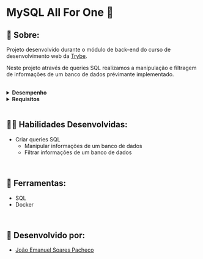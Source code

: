 # MySQL All For One 💾

## 📄 Sobre:

Projeto desenvolvido durante o módulo de back-end do curso de desenvolvimento web da [Trybe](https://www.betrybe.com/).

Neste projeto através de queries SQL realizamos a manipulação e filtragem de informações de um banco de dados prévimante implementado.

</br>
<details>
<summary><strong>Desempenho</strong></summary>
Aprovado com 100% de desempenho em todos os requisitos
</details>

<details>
<summary><strong>Requisitos</strong></summary>
</br>
<strong>Requisitos obrigatórios:</strong> </br>

</br>
Desafio inicial: </br>
1. Exiba apenas os nomes dos produtos na tabela "products" </br>
2. Exiba os dados de todas as colunas da tabela "products" </br>
3. Escreva uma query que exiba os valores da coluna que representa a "primary key" da tabela "products" </br>
4. Conte quantos registros existem na coluna "product_name" da tabela "products" </br>
5. Monte uma query que exiba os dados da tabela "products" a partir do quarto registro até o décimo terceiro </br>
6. Exiba os dados das colunas "product_name" e "id" da tabela "products" de maneira que os resultados estejam em ordem alfabética dos nomes </br>
7. Mostre apenas os ids dos 5 últimos registros da tabela "products" (a ordernação deve ser baseada na coluna "id") </br>
8. Faça uma consulta que retorne três colunas, respectivamente, com os nomes "A", "Trybe" e "eh", e com valores referentes a soma de "5 + 6", a string "de", a soma de "2 + 8" </br>

</br>
Desafio de filtragem de dados: </br>
9. Mostre todos os valores de "notes" da tabela "purchase_orders" que não são nulos </br>
10. Mostre todos os dados da tabela "purchase_orders" em ordem decrescente, ordenados por "created_by" em que o "created_by" é maior ou igual a 3 </br>
11. Exiba os dados da coluna "notes" da tabela "purchase_orders" em que seu valor de "Purchase generated based on Order" é maior ou igual a 30 e menor ou igual a 39 </br>
12. Mostre as "submitted_date" de "purchase_orders" em que a "submitted_date" é do dia 26 de abril de 2006 </br>
13. Mostre o "supplier_id" das "purchase_orders" em que o "supplier_id" seja 1 ou 3 </br>
14. Mostre os resultados da coluna "supplier_id" da tabela "purchase_orders" em que o "supplier_id" seja maior ou igual a 1 e menor ou igual 3 </br>
15. Mostre somente as horas (sem os minutos e os segundos) da coluna "submitted_date" de todos registros da tabela "purchase_orders" </br>
16. Exiba a "submitted_date" das "purchase_orders" que estão entre "2006-01-26 00:00:00" e "2006-03-31 23:59:59" </br>
17. Mostre os registros das colunas "id" e "supplier_id" das "purchase_orders" em que os "supplier_id" sejam tanto 1, ou 3, ou 5, ou 7 </br>
18. Mostre todos os registros de "purchase_orders" que tem o "supplier_id" igual a 3 e "status_id" igual a 2 </br>
19. Mostre a quantidade de pedidos que foram feitos na tabela "orders" pelo "employee_id" igual a 5 ou 6, e que foram enviados através do método(coluna) "shipper_id" igual a 2 </br>

</br>
Desafio de manipulação de tabela: </br>
20. Adicione à tabela "order_details" um registro com "order_id": 69, "product_id": 80, "quantity": 15.0000, "unit_price": 15.0000, "discount": 0, "status_id": 2, "date_allocated": NULL, "purchase_order_id": NULL e "inventory_id": 129 </br>
21. Adicione com um único "INSERT", duas linhas à tabela "order_details" com os mesmos dados do requisito 20 </br>
22. Atualize todos os dados de "discount" do "order_details" para 15 </br>
23. Atualize os dados da coluna "discount" da tabela "order_details" para 30, onde o valor na coluna "unit_price" seja menor que 10.0000 </br>
24. Atualize os dados da coluna "discount" da tabela "order_details" para 45, onde o valor na coluna "unit_price" seja maior que 10.0000 e o id seja um número entre 30 e 40 </br>
25. Delete todos os dados em que a "unit_price" da tabela "order_details" seja menor que 10.0000 </br>
26. Delete todos os dados em que a "unit_price" da tabela "order_details" seja maior que 10.0000 </br>
27. Delete todos os dados da tabela "order_details" </br>
</br>
</details>
</br>

## 🤹🏽 Habilidades Desenvolvidas:
* Criar queries SQL
  * Manipular informações de um banco de dados
  * Filtrar informações de um banco de dados

</br>

## 🧰 Ferramentas:
* SQL
* Docker
</br>

## 📝 Desenvolvido por:
* [João Emanuel Soares Pacheco](https://github.com/joaoespacheco)
